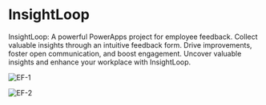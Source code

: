 # InsightLoop
InsightLoop: A powerful PowerApps project for employee feedback. Collect valuable insights through an intuitive feedback form. Drive improvements, foster open communication, and boost engagement. Uncover valuable insights and enhance your workplace with InsightLoop.

![EF-1](https://github.com/JayasreeSKota/InsightLoop/assets/92210967/f32beed9-75c5-4737-8586-46eff257a57a)


![EF-2](https://github.com/JayasreeSKota/InsightLoop/assets/92210967/e1486ba2-183c-4a71-8ad4-6c6adab098d0)
